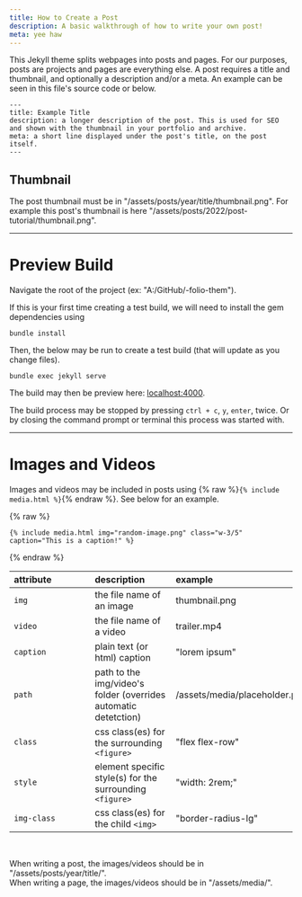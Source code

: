 ```yaml
---
title: How to Create a Post
description: A basic walkthrough of how to write your own post!
meta: yee haw
---
```


This Jekyll theme splits webpages into posts and pages. For our purposes, posts are projects and pages are everything else. A post requires a title and thumbnail, and optionally a description and/or a meta. An example can be seen in this file's source code or below.


```YML
---
title: Example Title
description: a longer description of the post. This is used for SEO and shown with the thumbnail in your portfolio and archive.
meta: a short line displayed under the post's title, on the post itself.
---
```

## Thumbnail

The post thumbnail must be in "/assets/posts/year/title/thumbnail.png". For example this post's thumbnail is here "/assets/posts/2022/post-tutorial/thumbnail.png".

---

# Preview Build

Navigate the root of the project (ex: "A:/GitHub/-folio-them").

If this is your first time creating a test build, we will need to install the gem dependencies using

```CMD
bundle install
```

Then, the below may be run to create a test build (that will update as you change files).

```CMD
bundle exec jekyll serve
```

The build may then be preview here: [localhost:4000](localhost:4000).

The build process may be stopped by pressing `ctrl + c`, `y`, `enter`, twice. Or by closing the command prompt or terminal this process was started with.

---

# Images and Videos

Images and videos may be included in posts using {% raw %}`{% include media.html %}`{% endraw %}. See below for an example.

{% raw %}
```Liquid
{% include media.html img="random-image.png" class="w-3/5" caption="This is a caption!" %}
```
{% endraw %}

<style>
    th
    {
        min-width: 8rem;
    }
</style>

| attribute   | description                                                     | example                       |
| :---------- | :-------------------------------------------------------------- | :---------------------------- |
| `img`       | the file name of an image                                       | thumbnail.png                 |
| `video`     | the file name of a video                                        | trailer.mp4                   |
| `caption`   | plain text (or html) caption                                    | "lorem ipsum"                 |
| `path`      | path to the img/video's folder (overrides automatic detetction) | /assets/media/placeholder.png |
| `class`     | css class(es) for the surrounding `<figure>`                    | "flex flex-row"               |
| `style`     | element specific style(s) for the surrounding `<figure>`        | "width: 2rem;"                |
| `img-class` | css class(es) for the child `<img>`                             | "border-radius-lg"            |

<br/>

When writing a post, the images/videos should be in "/assets/posts/year/title/".  
When writing a page, the images/videos should be in "/assets/media/".
